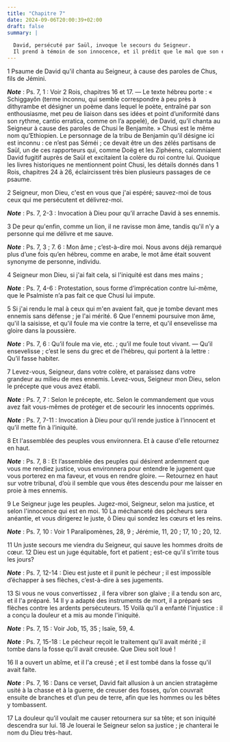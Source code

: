 ```yaml
---
title: "Chapitre 7"
date: 2024-09-06T20:00:39+02:00
draft: false
summary: |
  
  David, persécuté par Saül, invoque le secours du Seigneur.
  Il prend à témoin de son innocence, et il prédit que le mal que son ennemi veut lui faire retombera sur lui.
---
```



1 Psaume de David qu'il chanta au Seigneur, à cause des paroles de Chus, fils de Jémini.

***Note*** :  Ps. 7, 1 : Voir 2 Rois, chapitres 16 et 17. ― Le texte hébreu porte : « Schiggayôn (terme inconnu, qui semble correspondre à peu près à dithyrambe et désigner un poème dans lequel le poète, entraîné par son enthousiasme, met peu de liaison dans ses idées et point d’uniformité dans son rythme, cantio erratica, comme on l’a appelé), de David, qu’il chanta au Seigneur à cause des paroles de Chusi le Benjamite. » Chusi est le même nom qu’Ethiopien. Le personnage de la tribu de Benjamin qu’il désigne ici est inconnu : ce n’est pas Séméi ; ce devait être un des zélés partisans de Saül, un de ces rapporteurs qui, comme Doëg et les Ziphéens, calomniaient David fugitif auprès de Saül et excitaient la colère du roi contre lui. Quoique les livres historiques ne mentionnent point Chusi, les détails donnés dans 1 Rois, chapitres 24 à 26, éclaircissent très bien plusieurs passages de ce psaume.


2 Seigneur, mon Dieu, c'est en vous que j'ai espéré; sauvez-moi de tous ceux qui me persécutent et délivrez-moi.

***Note*** :  Ps. 7, 2-3 : Invocation à Dieu pour qu’il arrache David à ses ennemis.

3 De peur qu'enfin, comme un lion, il ne ravisse mon âme, tandis qu'il n'y a personne qui me délivre et me sauve.

***Note*** :  Ps. 7, 3 ; 7. 6 : Mon âme ; c’est-à-dire moi. Nous avons déjà remarqué plus d’une fois qu’en hébreu, comme en arabe, le mot âme était souvent synonyme de personne, individu.


4 Seigneur mon Dieu, si j'ai fait cela, si l'iniquité est dans mes mains ;

***Note*** :  Ps. 7, 4-6 : Protestation, sous forme d’imprécation contre lui-même, que le Psalmiste n’a pas fait ce que Chusi lui impute.

5 Si j'ai rendu le mal à ceux qui m'en avaient fait, que je tombe devant mes ennemis sans défense ; je l'ai mérité. 6 Que l'ennemi poursuive mon âme, qu'il la saisisse, et qu'il foule ma vie contre la terre, et qu'il ensevelisse ma gloire dans la poussière.

***Note*** :  Ps. 7, 6 : Qu’il foule ma vie, etc. ; qu’il me foule tout vivant. ― Qu’il ensevelisse ; c’est le sens du grec et de l’hébreu, qui portent à la lettre : Qu’il fasse habiter.


7 Levez-vous, Seigneur, dans votre colère, et paraissez dans votre grandeur au milieu de mes ennemis. Levez-vous, Seigneur mon Dieu, selon le précepte que vous avez établi.

***Note*** :  Ps. 7, 7 : Selon le précepte, etc. Selon le commandement que vous avez fait vous-mêmes de protéger et de secourir les innocents opprimés.

***Note*** :  Ps. 7, 7-11 : Invocation à Dieu pour qu’il rende justice à l’innocent et qu’il mette fin à l’iniquité.

8 Et l'assemblée des peuples vous environnera. Et à cause d'elle retournez en haut.

***Note*** :  Ps. 7, 8 : Et l’assemblée des peuples qui désirent ardemment que vous me rendiez justice, vous environnera pour entendre le jugement que vous porterez en ma faveur, et vous en rendre gloire. ― Retournez en haut sur votre tribunal, d’où il semble que vous êtes descendu pour me laisser en proie à mes ennemis.


9 Le Seigneur juge les peuples. Jugez-moi, Seigneur, selon ma justice, et selon l'innocence qui est en moi. 10 La méchanceté des pécheurs sera anéantie, et vous dirigerez le juste, ô Dieu qui sondez les cœurs et les reins.

***Note*** :  Ps. 7, 10 : Voir 1 Paralipomènes, 28, 9 ; Jérémie, 11, 20 ; 17, 10 ; 20, 12.


11 Un juste secours me viendra du Seigneur, qui sauve les hommes droits de cœur. 12 Dieu est un juge équitable, fort et patient ; est-ce qu'il s'irrite tous les jours?

***Note*** :  Ps. 7, 12-14 : Dieu est juste et il punit le pécheur ; il est impossible d’échapper à ses flèches, c’est-à-dire à ses jugements.


13 Si vous ne vous convertissez , il fera vibrer son glaive ; il a tendu son arc, et il l'a préparé. 14 Il y a adapté des instruments de mort, il a préparé ses flèches contre les ardents persécuteurs. 15 Voilà qu'il a enfanté l'injustice : il a conçu la douleur et a mis au monde l'iniquité.

***Note*** :  Ps. 7, 15 : Voir Job, 15, 35 ; Isaïe, 59, 4.

***Note*** :  Ps. 7, 15-18 : Le pécheur reçoit le traitement qu’il avait mérité ; il tombe dans la fosse qu’il avait creusée. Que Dieu soit loué !


16 Il a ouvert un abîme, et il l'a creusé ; et il est tombé dans la fosse qu'il avait faite.

***Note*** :  Ps. 7, 16 : Dans ce verset, David fait allusion à un ancien stratagème usité à la chasse et à la guerre, de creuser des fosses, qu’on couvrait ensuite de branches et d’un peu de terre, afin que les hommes ou les bêtes y tombassent.

17 La douleur qu'il voulait me causer retournera sur sa tête; et son iniquité descendra sur lui. 18 Je louerai le Seigneur selon sa justice ; je chanterai le nom du Dieu très-haut.

